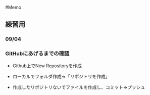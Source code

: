 #Memo

## 練習用

### 09/04

### GitHubにあげるまでの確認

- Github上でNew Repositoryを作成

- ローカルでフォルダ作成⇒「リポジトリを作成」

- 作成したリポジトリないでファイルを作成し、コミット⇒プッシュ
